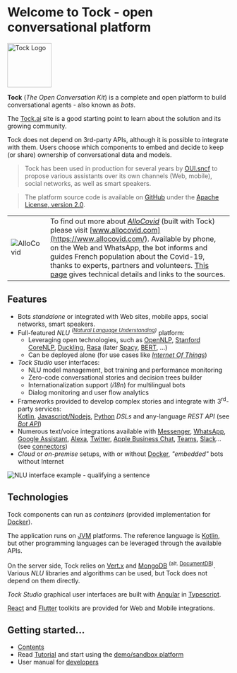 # Welcome to Tock - open conversational platform

<img alt="Tock Logo" src="{{ extra.tock.logo }}" style="width: 100px;">

**Tock** (*The Open Conversation Kit*) is a complete and open platform to build conversational agents - also known as _bots_. 

The [Tock.ai](https://doc.tock.ai/) site is a good starting point to learn about the solution and its growing community.

Tock does not depend on 3rd-party APIs, although it is possible to integrate with them.
Users choose which components to embed and decide to keep (or share) ownership of conversational data and models.

> Tock has been used in production for several years by [OUI.sncf](https://www.oui.sncf/services/assistant) to
> propose various assistants over its own channels (Web, mobile), social networks, as well as smart speakers.

> The platform source code is available on [GitHub](https://github.com/theopenconversationkit/tock) 
> under the [Apache License, version 2.0](https://github.com/theopenconversationkit/tock/blob/master/LICENSE).

|   |   |
|---|---|
| ![AlloCovid](https://doc.tock.ai/fr/images/allocovid.png) | To find out more about [_AlloCovid_](https://www.allocovid.com/) (built with Tock) please visit [www.allocovid.com](https://www.allocovid.com/). Available by phone, on the Web and WhatsApp, the bot informs and guides French population about the Covid-19, thanks to experts, partners and volunteers. [This page](about/showcase.md#allocovid) gives technical details and links to the sources. |

## Features

* Bots _standalone_ or integrated with Web sites, mobile apps, social networks, smart speakers.
* Full-featured _NLU_ _<sup>([Natural Language Understanding](https://en.wikipedia.org/wiki/Natural-language_understanding))</sup>_ platform:
    * Leveraging open technologies, such as 
[OpenNLP](https://opennlp.apache.org/), [Stanford CoreNLP](https://stanfordnlp.github.io/CoreNLP/), 
[Duckling](https://github.com/facebook/duckling), [Rasa](https://rasa.com/) 
(later [Spacy](https://spacy.io/), [BERT](https://en.wikipedia.org/wiki/BERT_(language_model)), ...)
    * Can be deployed alone (for use cases like [_Internet Of Things_](https://en.wikipedia.org/wiki/Internet_of_Things))
* _Tock Studio_ user interfaces:
    * NLU model management, bot training and performance monitoring
    * Zero-code conversational stories and decision trees builder
    * Internationalization support (_i18n_) for multilingual bots
    * Dialog monitoring and user flow analytics
* Frameworks provided to develop complex stories and integrate with 3<sup>rd</sup>-party services:  
[Kotlin](https://kotlinlang.org/), [Javascript/Nodejs](https://nodejs.org/), [Python](https://www.python.org/) _DSLs_ 
and any-language _REST API_ (see [_Bot API_](dev/bot-api.md))
* Numerous text/voice integrations available with [Messenger](https://www.messenger.com/), [WhatsApp](https://www.whatsapp.com/), 
[Google Assistant](https://assistant.google.com/), [Alexa](https://alexa.amazon.com/), [Twitter](https://twitter.com/), 
[Apple Business Chat](https://www.apple.com/fr/ios/business-chat/), [Teams](https://products.office.com/fr-fr/microsoft-teams/), 
[Slack](https://slack.com/)... (see [connectors](dev/connectors.md))
* _Cloud_ or _on-premise_ setups, with or without [Docker](https://www.docker.com/), 
_"embedded"_ bots without Internet 

![NLU interface example - qualifying a sentence](img/tock-nlp-admin.png "NLU interface example - qualifying a sentence")

## Technologies

Tock components can run as _containers_ (provided implementation for [Docker](https://www.docker.com/)). 

The application runs on [JVM](https://fr.wikipedia.org/wiki/Machine_virtuelle_Java) platforms. 
The reference language is [Kotlin](https://kotlinlang.org/), but other programming languages can be leveraged through the available APIs.
 
On the server side, Tock relies on [Vert.x](http://vertx.io/) and [MongoDB](https://www.mongodb.com ) <sup>(alt. [DocumentDB](https://aws.amazon.com/fr/documentdb/))</sup>. 
Various _NLU_ libraries and algorithms can be used, but Tock does not depend on them directly.

_Tock Studio_ graphical user interfaces are built with [Angular](https://angular.io/) in [Typescript](https://www.typescriptlang.org/).

[React](https://reactjs.org) and [Flutter](https://flutter.dev/) toolkits are provided for Web and Mobile integrations.

## Getting started...
* [Contents](toc.md)
* Read [Tutorial](guide/studio.md) and start using the [demo/sandbox platform](https://demo.tock.ai/)
* User manual for [developers](dev/modes.md)
